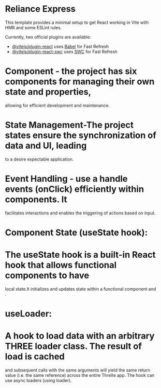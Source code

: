 # Reliance Express

This template provides a minimal setup to get React working in Vite with HMR and some ESLint rules.

Currently, two official plugins are available:

- [@vitejs/plugin-react](https://github.com/vitejs/vite-plugin-react/blob/main/packages/plugin-react/README.md) uses [Babel](https://babeljs.io/) for Fast Refresh
- [@vitejs/plugin-react-swc](https://github.com/vitejs/vite-plugin-react-swc) uses [SWC](https://swc.rs/) for Fast Refresh
# Component - the project has six components for managing their own state and properties, 
allowing for efficient development and maintenance.

# State Management-The project states ensure the synchronization of data and UI, leading 
to a desire expectable application.

# Event Handling - use a handle events (onClick) efficiently within components. It 
facilitates interactions and enables the triggering of actions based on input.

# Component State (useState hook):

# The useState hook is a built-in React hook that allows functional components to have 
local state.It initializes and updates state within a functional component and .

# useLoader:
# A hook to load data with an arbitrary THREE loader class. The result of load is cached 
and subsequent calls with the same arguments will yield the same return value (i.e. the 
same reference) across the entire Threlte app. The hook can use async loaders (using 
loader).
